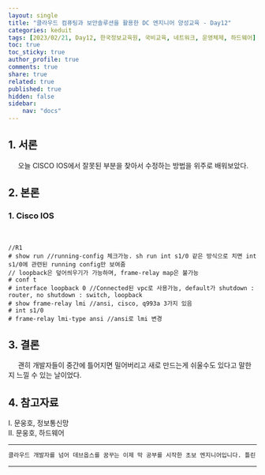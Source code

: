 ```yaml
---
layout: single
title: "클라우드 컴퓨팅과 보안솔루션을 활용한 DC 엔지니어 양성교육 - Day12"
categories: keduit
tags: [2023/02/21, Day12, 한국정보교육원, 국비교육, 네트워크, 운영체제, 하드웨어]
toc: true
toc_sticky: true
author_profile: true
comments: true
share: true
related: true
published: true
hidden: false
sidebar: 
    nav: "docs"
---
```


## 1. 서론  

&nbsp;&nbsp;&nbsp;&nbsp; 오늘 CISCO IOS에서 잘못된 부분을 찾아서 수정하는 방법을 위주로 배워보았다.

## 2. 본론  

### 1. Cisco IOS  

&nbsp;&nbsp;&nbsp;&nbsp; 

```
//R1
# show run //running-config 체크가능. sh run int s1/0 같은 방식으로 치면 int s1/0에 관련된 running config만 보여줌
// loopback은 덮어씌우기가 가능하며, frame-relay map은 불가능
# conf t
# interface loopback 0 //Connected된 vpc로 사용가능, default가 shutdown : router, no shutdown : switch, loopback 
# show frame-relay lmi //ansi, cisco, q993a 3가지 있음
# int s1/0
# frame-relay lmi-type ansi //ansi로 lmi 변경
```

## 3. 결론  

&nbsp;&nbsp;&nbsp;&nbsp; 괜히 개발자들이 중간에 틀어지면 밀어버리고 새로 만드는게 쉬울수도 있다고 말한지 느낄 수 있는 날이었다.

## 4. 참고자료  

Ⅰ. 문웅호, 정보통신망   
Ⅱ. 문웅호, 하드웨어

---

```bash
클라우드 개발자를 넘어 데브옵스를 꿈꾸는 이제 막 공부를 시작한 초보 엔지니어입니다. 틀린 점이 있으면 친절하게 댓글 부탁드립니다. :)
```

---
